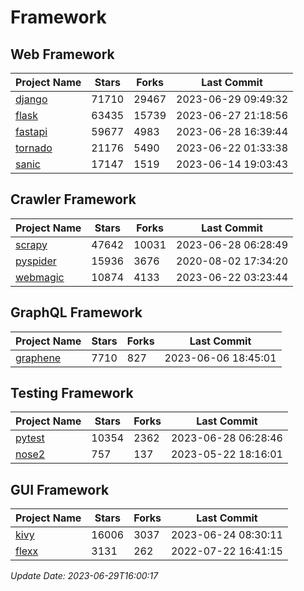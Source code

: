 # Framework

## Web Framework
| Project Name | Stars | Forks | Last Commit |
| ------------ | ----- | ----- | ----------- |
| [django](https://github.com/django/django) | 71710 | 29467 | 2023-06-29 09:49:32 |
| [flask](https://github.com/pallets/flask) | 63435 | 15739 | 2023-06-27 21:18:56 |
| [fastapi](https://github.com/tiangolo/fastapi) | 59677 | 4983 | 2023-06-28 16:39:44 |
| [tornado](https://github.com/tornadoweb/tornado) | 21176 | 5490 | 2023-06-22 01:33:38 |
| [sanic](https://github.com/sanic-org/sanic) | 17147 | 1519 | 2023-06-14 19:03:43 |

## Crawler Framework
| Project Name | Stars | Forks | Last Commit |
| ------------ | ----- | ----- | ----------- |
| [scrapy](https://github.com/scrapy/scrapy) | 47642 | 10031 | 2023-06-28 06:28:49 |
| [pyspider](https://github.com/binux/pyspider) | 15936 | 3676 | 2020-08-02 17:34:20 |
| [webmagic](https://github.com/code4craft/webmagic) | 10874 | 4133 | 2023-06-22 03:23:44 |

## GraphQL Framework
| Project Name | Stars | Forks | Last Commit |
| ------------ | ----- | ----- | ----------- |
| [graphene](https://github.com/graphql-python/graphene) | 7710 | 827 | 2023-06-06 18:45:01 |

## Testing Framework
| Project Name | Stars | Forks | Last Commit |
| ------------ | ----- | ----- | ----------- |
| [pytest](https://github.com/pytest-dev/pytest) | 10354 | 2362 | 2023-06-28 06:28:46 |
| [nose2](https://github.com/nose-devs/nose2) | 757 | 137 | 2023-05-22 18:16:01 |

## GUI Framework
| Project Name | Stars | Forks | Last Commit |
| ------------ | ----- | ----- | ----------- |
| [kivy](https://github.com/kivy/kivy) | 16006 | 3037 | 2023-06-24 08:30:11 |
| [flexx](https://github.com/flexxui/flexx) | 3131 | 262 | 2022-07-22 16:41:15 |

*Update Date: 2023-06-29T16:00:17*